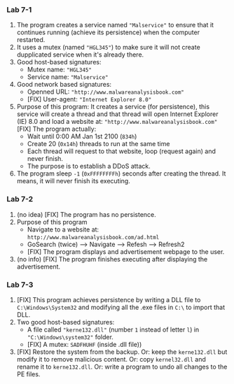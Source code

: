 ### Lab 7-1

1. The program creates a service named `"Malservice"` to ensure that it continues running (achieve its persistence) when the computer restarted.
1. It uses a mutex (named `"HGL345"`) to make sure it will not create dupplicated service when it's already there.
1. Good host-based signatures: 
    * Mutex name: `"HGL345"`
    * Service name: `"Malservice"`
1. Good network based signatures:
    * Openned URL: `"http://www.malwareanalysisbook.com"`
    * [FIX] User-agent: `"Internet Explorer 8.0"`
1. Purpose of this program: It creates a service (for persistence), this service will create a thread and that thread will open Internet Explorer (IE) 8.0 and load a website at: `"http://www.malwareanalysisbook.com"`
[FIX] The program actually:
      * Wait until 0:00 AM Jan 1st 2100 (`834h`)
      * Create 20 (`0x14h`) threads to run at the same time
      * Each thread will request to that website, loop (request again) and never finish.
      * The purpose is to establish a DDoS attack.
1. The program sleep `-1` (`0xFFFFFFFFh`) seconds after creating the thread. It means, it will never finish its executing.

### Lab 7-2

1. (no idea) [FIX] The program has no persistence.
1. Purpose of this program
      * Navigate to a website at: `http://www.malwareanalysisbook.com/ad.html`
      * GoSearch (twice) --> Navigate --> Refesh --> Refresh2
      * [FIX] The program displays and advertisement webpage to the user.
1. (no info) [FIX] The program finishes executing after displaying the advertisement.

### Lab 7-3

1. [FIX] This program achieves persistence by writing a DLL file to `C:\Windows\System32` and modifying all the .exe files in `C:\` to import that DLL.
1. Two good host-based signatures:
   * A file called `"kerne132.dll"` (number `1` instead of letter `l`) in `"C:\Windows\system32"` folder.
   * [FIX] A mutex: `SADFHUHF` (inside .dll file))
1. [FIX] Restore the system from the backup. Or: keep the `kerne132.dll` but modify it to remove malicious content. Or: copy `kernel32.dll` and rename it to `kerne132.dll`. Or: write a program to undo all changes to the PE files.
